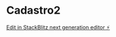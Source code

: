 # Cadastro2

[Edit in StackBlitz next generation editor ⚡️](https://stackblitz.com/~/github.com/MateoCris02/Cadastro2)